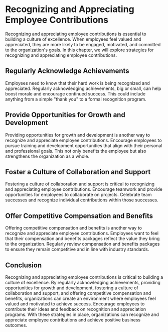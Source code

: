 Recognizing and Appreciating Employee Contributions
==================================================================================================================

Recognizing and appreciating employee contributions is essential to building a culture of excellence. When employees feel valued and appreciated, they are more likely to be engaged, motivated, and committed to the organization's goals. In this chapter, we will explore strategies for recognizing and appreciating employee contributions.

Regularly Acknowledge Achievements
----------------------------------

Employees need to know that their hard work is being recognized and appreciated. Regularly acknowledging achievements, big or small, can help boost morale and encourage continued success. This could include anything from a simple "thank you" to a formal recognition program.

Provide Opportunities for Growth and Development
------------------------------------------------

Providing opportunities for growth and development is another way to recognize and appreciate employee contributions. Encourage employees to pursue training and development opportunities that align with their personal and professional goals. This not only benefits the employee but also strengthens the organization as a whole.

Foster a Culture of Collaboration and Support
---------------------------------------------

Fostering a culture of collaboration and support is critical to recognizing and appreciating employee contributions. Encourage teamwork and provide opportunities for employees to collaborate on projects. Celebrate team successes and recognize individual contributions within those successes.

Offer Competitive Compensation and Benefits
-------------------------------------------

Offering competitive compensation and benefits is another way to recognize and appreciate employee contributions. Employees want to feel that their compensation and benefits packages reflect the value they bring to the organization. Regularly review compensation and benefits packages to ensure they remain competitive and in line with industry standards.

Conclusion
----------

Recognizing and appreciating employee contributions is critical to building a culture of excellence. By regularly acknowledging achievements, providing opportunities for growth and development, fostering a culture of collaboration and support, and offering competitive compensation and benefits, organizations can create an environment where employees feel valued and motivated to achieve success. Encourage employees to contribute their ideas and feedback on recognition and appreciation programs. With these strategies in place, organizations can recognize and appreciate employee contributions and achieve positive business outcomes.
